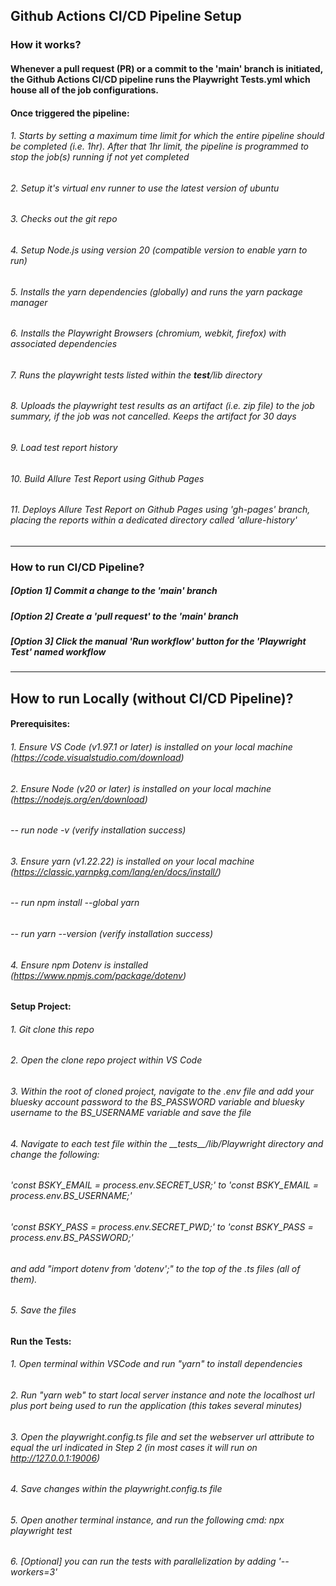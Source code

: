 ## Github Actions CI/CD Pipeline Setup

### How it works?
#### Whenever a pull request (PR) or a commit to the 'main' branch is initiated, the Github Actions CI/CD pipeline runs the Playwright Tests.yml which house all of the job configurations.
#### Once triggered the pipeline:
###### 1. Starts by setting a maximum time limit for which the entire pipeline should be completed (i.e. 1hr). After that 1hr limit, the pipeline is programmed to stop the job(s) running if not yet completed
###### 2. Setup it's virtual env runner to use the latest version of ubuntu
###### 3. Checks out the git repo
###### 4. Setup Node.js using version 20 (compatible version to enable yarn to run)
###### 5. Installs the yarn dependencies (globally) and runs the yarn package manager
###### 6. Installs the Playwright Browsers (chromium, webkit, firefox) with associated dependencies
###### 7. Runs the playwright tests listed within the __test__/lib directory
###### 8. Uploads the playwright test results as an artifact (i.e. zip file) to the job summary, if the job was not cancelled. Keeps the artifact for 30 days
###### 9. Load test report history
###### 10. Build Allure Test Report using Github Pages
###### 11. Deploys Allure Test Report on Github Pages using 'gh-pages' branch, placing the reports within a dedicated directory called 'allure-history'

***

### How to run CI/CD Pipeline?
##### [Option 1] Commit a change to the 'main' branch 
##### [Option 2] Create a 'pull request' to the 'main' branch
##### [Option 3] Click the manual 'Run workflow' button for the 'Playwright Test' named workflow

***

## How to run Locally (without CI/CD Pipeline)?
#### Prerequisites:
###### 1. Ensure VS Code (v1.97.1 or later) is installed on your local machine (https://code.visualstudio.com/download)
###### 2. Ensure Node (v20 or later) is installed on your local machine (https://nodejs.org/en/download)
###### -- run node -v (verify installation success)
###### 3. Ensure yarn (v1.22.22) is installed on your local machine (https://classic.yarnpkg.com/lang/en/docs/install/)
###### -- run npm install --global yarn
###### -- run yarn --version (verify installation success)
###### 4. Ensure npm Dotenv is installed (https://www.npmjs.com/package/dotenv)

#### Setup Project:
###### 1. Git clone this repo
###### 2. Open the clone repo project within VS Code
###### 3. Within the root of cloned project, navigate to the .env file and add your bluesky account password to the BS_PASSWORD variable and bluesky username to the BS_USERNAME variable and save the file

###### 4. Navigate to each test file within the \_\_tests\_\_/lib/Playwright directory and change the following: 
###### 'const BSKY_EMAIL = process.env.SECRET_USR;' to 'const BSKY_EMAIL = process.env.BS_USERNAME;'
###### 'const BSKY_PASS = process.env.SECRET_PWD;' to 'const BSKY_PASS = process.env.BS_PASSWORD;'

###### and add "import dotenv from 'dotenv';" to the top of the .ts files (all of them).

###### 5. Save the files

#### Run the Tests:
###### 1. Open terminal within VSCode and run "yarn" to install dependencies
###### 2. Run "yarn web" to start local server instance and note the localhost url plus port being used to run the application (this takes several minutes)
###### 3. Open the playwright.config.ts file and set the webserver url attribute to equal the url indicated in Step 2 (in most cases it will run on http://127.0.0.1:19006)
###### 4. Save changes within the playwright.config.ts file
###### 5. Open another terminal instance, and run the following cmd: npx playwright test
###### 6. [Optional] you can run the tests with parallelization by adding '--workers=3' 
